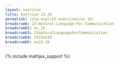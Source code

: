 ```yaml
---
layout: exercise
title: Exercise 23.16
permalink: /nlp-english-exercises/ex_16/
breadcrumb: 23-Natural-Language-For-Communication
breadcrumb2: ex_16
breadcrumb3: 23naturalLanguageForCommunication
breadcrumb4: ch23ex16
breadcrumb5: ex23.16
---
```


{% include mathjax_support %}

